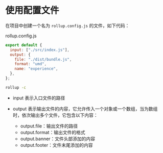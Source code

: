 # 使用配置文件

在项目中创建一个名为 `rollup.config.js` 的文件，如下代码：

rollup.config.js

```js
export default {
  input: ["./src/index.js"],
  output: {
    file: "./dist/bundle.js",
    format: "umd",
    name: "experience",
  },
};
```

```bash
rollup -c
```

- input 表示入口文件的路径
- output 表示输出文件的内容，它允许传入一个对象或一个数组，当为数组时，依次输出多个文件，它包含以下内容：

  - output.file：输出文件的路径
  - output.format：输出文件的格式
  - output.banner：文件头部添加的内容
  - output.footer：文件末尾添加的内容
